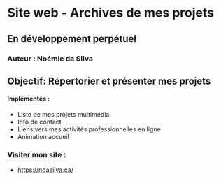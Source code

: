 # Site web - Archives de mes projets
## En développement perpétuel
### Auteur : Noémie da Silva

## Objectif: Répertorier et présenter mes projets

#### Implémentés :
- Liste de mes projets multimédia
- Info de contact
- Liens vers mes activités professionnelles en ligne
- Animation accueil

### Visiter mon site :
- https://ndasilva.ca/
